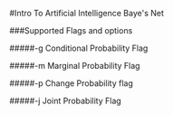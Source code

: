 #Intro To Artificial Intelligence Baye's Net

###Supported Flags and options

#####-g
Conditional Probability Flag

#####-m
Marginal Probability Flag

#####-p
Change Probability flag

#####-j
Joint Probability Flag
